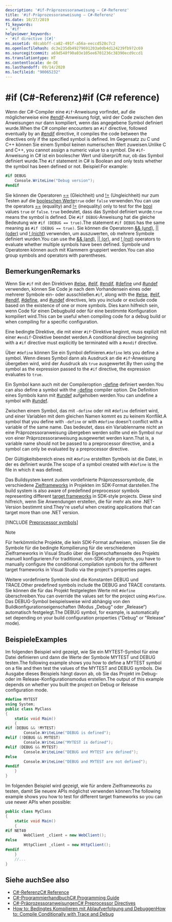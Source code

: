 ```yaml
---
description: '#if-Präprozessoranweisung – C#-Referenz'
title: '#if-Präprozessoranweisung – C#-Referenz'
ms.date: 10/27/2019
f1_keywords:
- '#if'
helpviewer_keywords:
- '#if directive [C#]'
ms.assetid: 48cabbff-ca82-491f-a56a-eeccd528c7c2
ms.openlocfilehash: dc3e235db49279691203a0db4d124239fb972c69
ms.sourcegitcommit: a69d548f90a03e105ee6701236c38390ecd9ccd1
ms.translationtype: HT
ms.contentlocale: de-DE
ms.lasthandoff: 09/14/2020
ms.locfileid: "90065232"
---
```

# <a name="if-c-reference"></a><span data-ttu-id="7e6b1-103">#if (C#-Referenz)</span><span class="sxs-lookup"><span data-stu-id="7e6b1-103">#if (C# reference)</span></span>

<span data-ttu-id="7e6b1-104">Wenn der C#-Compiler eine `#if`-Anweisung vorfindet, auf die möglicherweise eine [#endif](preprocessor-endif.md)-Anweisung folgt, wird der Code zwischen den Anweisungen nur dann kompiliert, wenn das angegebene Symbol definiert wurde.</span><span class="sxs-lookup"><span data-stu-id="7e6b1-104">When the C# compiler encounters an `#if` directive, followed eventually by an [#endif](preprocessor-endif.md) directive, it compiles the code between the directives only if the specified symbol is defined.</span></span> <span data-ttu-id="7e6b1-105">Im Gegensatz zu C und C++ können Sie einem Symbol keinen numerischen Wert zuweisen.</span><span class="sxs-lookup"><span data-stu-id="7e6b1-105">Unlike C and C++, you cannot assign a numeric value to a symbol.</span></span> <span data-ttu-id="7e6b1-106">Die `#if`-Anweisung in C# ist ein boolescher Wert und überprüft nur, ob das Symbol definiert wurde.</span><span class="sxs-lookup"><span data-stu-id="7e6b1-106">The `#if` statement in C# is Boolean and only tests whether the symbol has been defined or not.</span></span> <span data-ttu-id="7e6b1-107">Beispiel:</span><span class="sxs-lookup"><span data-stu-id="7e6b1-107">For example:</span></span>

```csharp
#if DEBUG
    Console.WriteLine("Debug version");
#endif
```

<span data-ttu-id="7e6b1-108">Sie können die Operatoren [==](../operators/equality-operators.md#equality-operator-) (Gleichheit) und [!=](../operators/equality-operators.md#inequality-operator-) (Ungleichheit) nur zum Testen auf die [booleschen Werte](../builtin-types/bool.md)`true` oder `false` verwenden.</span><span class="sxs-lookup"><span data-stu-id="7e6b1-108">You can use the operators [==](../operators/equality-operators.md#equality-operator-) (equality) and [!=](../operators/equality-operators.md#inequality-operator-) (inequality) only to test for the [bool](../builtin-types/bool.md) values `true` or `false`.</span></span> <span data-ttu-id="7e6b1-109">`true` bedeutet, dass das Symbol definiert wurde.</span><span class="sxs-lookup"><span data-stu-id="7e6b1-109">`true` means the symbol is defined.</span></span> <span data-ttu-id="7e6b1-110">Die `#if DEBUG`-Anweisung hat die gleiche Bedeutung wie `#if (DEBUG == true)`.</span><span class="sxs-lookup"><span data-stu-id="7e6b1-110">The statement `#if DEBUG` has the same meaning as `#if (DEBUG == true)`.</span></span> <span data-ttu-id="7e6b1-111">Sie können die Operatoren [&& (und)](../operators/boolean-logical-operators.md#conditional-logical-and-operator-), [&#124;&#124; (oder)](../operators/boolean-logical-operators.md#conditional-logical-or-operator-) und [! (nicht)](../operators/boolean-logical-operators.md#logical-negation-operator-) verwenden, um auszuwerten, ob mehrere Symbole definiert wurden.</span><span class="sxs-lookup"><span data-stu-id="7e6b1-111">You can use the [&& (and)](../operators/boolean-logical-operators.md#conditional-logical-and-operator-), [&#124;&#124; (or)](../operators/boolean-logical-operators.md#conditional-logical-or-operator-), and [! (not)](../operators/boolean-logical-operators.md#logical-negation-operator-) operators to evaluate whether multiple symbols have been defined.</span></span> <span data-ttu-id="7e6b1-112">Symbole und Operatoren können auch mit Klammern gruppiert werden.</span><span class="sxs-lookup"><span data-stu-id="7e6b1-112">You can also group symbols and operators with parentheses.</span></span>

## <a name="remarks"></a><span data-ttu-id="7e6b1-113">Bemerkungen</span><span class="sxs-lookup"><span data-stu-id="7e6b1-113">Remarks</span></span>

<span data-ttu-id="7e6b1-114">Wenn Sie `#if` mit den Direktiven [#else](preprocessor-else.md), [#elif](preprocessor-elif.md), [#endif](preprocessor-endif.md), [#define](preprocessor-define.md) und [#undef](preprocessor-undef.md) verwenden, können Sie Code je nach dem Vorhandensein eines oder mehrerer Symbole ein- oder ausschließen.</span><span class="sxs-lookup"><span data-stu-id="7e6b1-114">`#if`, along with the [#else](preprocessor-else.md), [#elif](preprocessor-elif.md), [#endif](preprocessor-endif.md), [#define](preprocessor-define.md), and [#undef](preprocessor-undef.md) directives, lets you include or exclude code based on the existence of one or more symbols.</span></span> <span data-ttu-id="7e6b1-115">Dies kann hilfreich sein, wenn Code für einen Debugbuild oder für eine bestimmte Konfiguration kompiliert wird.</span><span class="sxs-lookup"><span data-stu-id="7e6b1-115">This can be useful when compiling code for a debug build or when compiling for a specific configuration.</span></span>

<span data-ttu-id="7e6b1-116">Eine bedingte Direktive, die mit einer `#if`-Direktive beginnt, muss explizit mit einer `#endif`-Direktive beendet werden.</span><span class="sxs-lookup"><span data-stu-id="7e6b1-116">A conditional directive beginning with a `#if` directive must explicitly be terminated with a `#endif` directive.</span></span>

<span data-ttu-id="7e6b1-117">Über `#define` können Sie ein Symbol definieren.</span><span class="sxs-lookup"><span data-stu-id="7e6b1-117">`#define` lets you define a symbol.</span></span> <span data-ttu-id="7e6b1-118">Wenn dieses Symbol dann als Ausdruck an die `#if`-Anweisung übergeben wird, wird der Ausdruck als `true` ausgewertet.</span><span class="sxs-lookup"><span data-stu-id="7e6b1-118">By then using the symbol as the expression passed to the `#if` directive, the expression evaluates to `true`.</span></span>

<span data-ttu-id="7e6b1-119">Ein Symbol kann auch mit der Compileroption [-define](../compiler-options/define-compiler-option.md) definiert werden.</span><span class="sxs-lookup"><span data-stu-id="7e6b1-119">You can also define a symbol with the [-define](../compiler-options/define-compiler-option.md) compiler option.</span></span> <span data-ttu-id="7e6b1-120">Die Definition eines Symbols kann mit [#undef](preprocessor-undef.md) aufgehoben werden.</span><span class="sxs-lookup"><span data-stu-id="7e6b1-120">You can undefine a symbol with [#undef](preprocessor-undef.md).</span></span>

<span data-ttu-id="7e6b1-121">Zwischen einem Symbol, das mit `-define` oder mit `#define` definiert wird, und einer Variablen mit dem gleichen Namen kommt es zu keinem Konflikt.</span><span class="sxs-lookup"><span data-stu-id="7e6b1-121">A symbol that you define with `-define` or with `#define` doesn't conflict with a variable of the same name.</span></span> <span data-ttu-id="7e6b1-122">Das bedeutet, dass ein Variablenname nicht an eine Präprozessoranweisung übergeben werden sollte und ein Symbol nur von einer Präprozessoranweisung ausgewertet werden kann.</span><span class="sxs-lookup"><span data-stu-id="7e6b1-122">That is, a variable name should not be passed to a preprocessor directive, and a symbol can only be evaluated by a preprocessor directive.</span></span>

<span data-ttu-id="7e6b1-123">Der Gültigkeitsbereich eines mit `#define` erstellten Symbols ist die Datei, in der es definiert wurde.</span><span class="sxs-lookup"><span data-stu-id="7e6b1-123">The scope of a symbol created with `#define` is the file in which it was defined.</span></span>

<span data-ttu-id="7e6b1-124">Das Buildsystem kennt zudem vordefinierte Präprozessorsymbole, die verschiedene [Zielframeworks](../../../standard/frameworks.md) in Projekten im SDK-Format darstellen.</span><span class="sxs-lookup"><span data-stu-id="7e6b1-124">The build system is also aware of predefined preprocessor symbols representing different [target frameworks](../../../standard/frameworks.md) in SDK-style projects.</span></span> <span data-ttu-id="7e6b1-125">Diese sind hilfreich, wenn Sie Anwendungen erstellen, die für mehr als eine .NET-Version bestimmt sind.</span><span class="sxs-lookup"><span data-stu-id="7e6b1-125">They're useful when creating applications that can target more than one .NET version.</span></span>

[!INCLUDE [Preprocessor symbols](~/includes/preprocessor-symbols.md)]

> [!NOTE]
> <span data-ttu-id="7e6b1-126">Für herkömmliche Projekte, die kein SDK-Format aufweisen, müssen Sie die Symbole für die bedingte Kompilierung für die verschiedenen Zielframeworks in Visual Studio über die Eigenschaftenseite des Projekts manuell konfigurieren.</span><span class="sxs-lookup"><span data-stu-id="7e6b1-126">For traditional, non-SDK-style projects, you have to manually configure the conditional compilation symbols for the different target frameworks in Visual Studio via the project's properties pages.</span></span>

<span data-ttu-id="7e6b1-127">Weitere vordefinierte Symbole sind die Konstanten DEBUG und TRACE.</span><span class="sxs-lookup"><span data-stu-id="7e6b1-127">Other predefined symbols include the DEBUG and TRACE constants.</span></span> <span data-ttu-id="7e6b1-128">Sie können die für das Projekt festgelegten Werte mit `#define` überschreiben.</span><span class="sxs-lookup"><span data-stu-id="7e6b1-128">You can override the values set for the project using `#define`.</span></span> <span data-ttu-id="7e6b1-129">Das DEBUG-Symbol beispielsweise wird abhängig von den Buildkonfigurationseigenschaften (Modus „Debug“ oder „Release“) automatisch festgelegt.</span><span class="sxs-lookup"><span data-stu-id="7e6b1-129">The DEBUG symbol, for example, is automatically set depending on your build configuration properties ("Debug" or "Release" mode).</span></span>

## <a name="examples"></a><span data-ttu-id="7e6b1-130">Beispiele</span><span class="sxs-lookup"><span data-stu-id="7e6b1-130">Examples</span></span>

<span data-ttu-id="7e6b1-131">Im folgenden Beispiel wird gezeigt, wie Sie ein MYTEST-Symbol für eine Datei definieren und dann die Werte der Symbole MYTEST und DEBUG testen.</span><span class="sxs-lookup"><span data-stu-id="7e6b1-131">The following example shows you how to define a MYTEST symbol on a file and then test the values of the MYTEST and DEBUG symbols.</span></span> <span data-ttu-id="7e6b1-132">Die Ausgabe dieses Beispiels hängt davon ab, ob Sie das Projekt im Debug- oder im Release-Konfigurationsmodus erstellen.</span><span class="sxs-lookup"><span data-stu-id="7e6b1-132">The output of this example depends on whether you built the project on Debug or Release configuration mode.</span></span>

```csharp
#define MYTEST
using System;
public class MyClass
{
    static void Main()
    {
#if (DEBUG && !MYTEST)
        Console.WriteLine("DEBUG is defined");
#elif (!DEBUG && MYTEST)
        Console.WriteLine("MYTEST is defined");
#elif (DEBUG && MYTEST)
        Console.WriteLine("DEBUG and MYTEST are defined");  
#else
        Console.WriteLine("DEBUG and MYTEST are not defined");
#endif
    }
}
```

<span data-ttu-id="7e6b1-133">Im folgenden Beispiel wird gezeigt, wie für andere Zielframeworks zu testen, damit Sie neuere APIs möglichst verwenden können:</span><span class="sxs-lookup"><span data-stu-id="7e6b1-133">The following example shows you how to test for different target frameworks so you can use newer APIs when possible:</span></span>

```csharp
public class MyClass
{
    static void Main()
    {
#if NET40
        WebClient _client = new WebClient();
#else
        HttpClient _client = new HttpClient();
#endif
    }
    //...
}
```

## <a name="see-also"></a><span data-ttu-id="7e6b1-134">Siehe auch</span><span class="sxs-lookup"><span data-stu-id="7e6b1-134">See also</span></span>

- [<span data-ttu-id="7e6b1-135">C#-Referenz</span><span class="sxs-lookup"><span data-stu-id="7e6b1-135">C# Reference</span></span>](../index.md)
- [<span data-ttu-id="7e6b1-136">C#-Programmierhandbuch</span><span class="sxs-lookup"><span data-stu-id="7e6b1-136">C# Programming Guide</span></span>](../../programming-guide/index.md)
- [<span data-ttu-id="7e6b1-137">C#-Präprozessoranweisungen</span><span class="sxs-lookup"><span data-stu-id="7e6b1-137">C# Preprocessor Directives</span></span>](index.md)
- [<span data-ttu-id="7e6b1-138">How to: Bedingtes Kompilieren mit Ablaufverfolgung und Debuggen</span><span class="sxs-lookup"><span data-stu-id="7e6b1-138">How to: Compile Conditionally with Trace and Debug</span></span>](../../../framework/debug-trace-profile/how-to-compile-conditionally-with-trace-and-debug.md)
